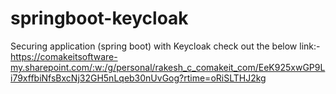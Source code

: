 # springboot-keycloak
Securing application (spring boot) with Keycloak 
check out the below link:-
https://comakeitsoftware-my.sharepoint.com/:w:/g/personal/rakesh_c_comakeit_com/EeK925xwGP9Li79xffbiNfsBxcNj32GH5nLqeb30nUvGog?rtime=oRiSLTHJ2kg

